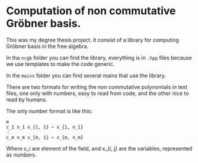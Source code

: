 # Computation of non commutative Gröbner basis.

This was my degree thesis project. It consist of a library for computing Gröbner basis in the free algebra.

In tha `ncgb` folder you can find the library, everything is in `.hpp` files because we use templates to make the code generic.

In the `mains` folder you can find several mains that use the library.

There are two formats for writing the non commutative polynomials in text files, one only with numbers, easy to read from code, and the other nice to read by humans.

The only number format is like this:
```
m
c_1 n_1 x_{1, 1} ⋯ x_{1, n_1}
⋮
c_m n_m x_{m, 1} ⋯ x_{m, n_m}
```

Where c_i are element of the field, and x_{i, j} are the variables, represented as numbers.
